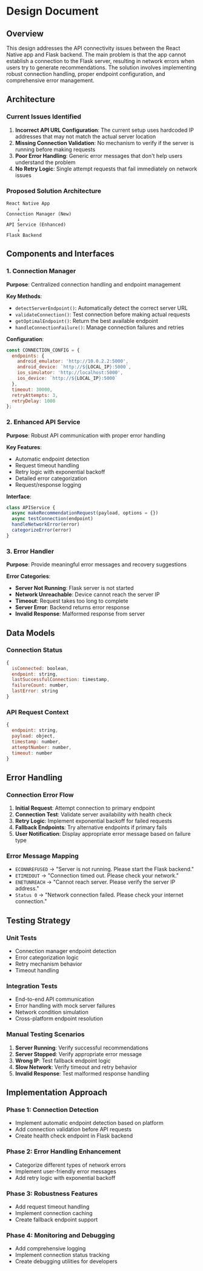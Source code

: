 # Design Document

## Overview

This design addresses the API connectivity issues between the React Native app and Flask backend. The main problem is that the app cannot establish a connection to the Flask server, resulting in network errors when users try to generate recommendations. The solution involves implementing robust connection handling, proper endpoint configuration, and comprehensive error management.

## Architecture

### Current Issues Identified
1. **Incorrect API URL Configuration**: The current setup uses hardcoded IP addresses that may not match the actual server location
2. **Missing Connection Validation**: No mechanism to verify if the server is running before making requests
3. **Poor Error Handling**: Generic error messages that don't help users understand the problem
4. **No Retry Logic**: Single attempt requests that fail immediately on network issues

### Proposed Solution Architecture
```
React Native App
    ↓
Connection Manager (New)
    ↓
API Service (Enhanced)
    ↓
Flask Backend
```

## Components and Interfaces

### 1. Connection Manager
**Purpose**: Centralized connection handling and endpoint management

**Key Methods**:
- `detectServerEndpoint()`: Automatically detect the correct server URL
- `validateConnection()`: Test connection before making actual requests  
- `getOptimalEndpoint()`: Return the best available endpoint
- `handleConnectionFailure()`: Manage connection failures and retries

**Configuration**:
```javascript
const CONNECTION_CONFIG = {
  endpoints: {
    android_emulator: 'http://10.0.2.2:5000',
    android_device: `http://${LOCAL_IP}:5000`,
    ios_simulator: 'http://localhost:5000',
    ios_device: `http://${LOCAL_IP}:5000`
  },
  timeout: 30000,
  retryAttempts: 3,
  retryDelay: 1000
};
```

### 2. Enhanced API Service
**Purpose**: Robust API communication with proper error handling

**Key Features**:
- Automatic endpoint detection
- Request timeout handling
- Retry logic with exponential backoff
- Detailed error categorization
- Request/response logging

**Interface**:
```javascript
class APIService {
  async makeRecommendationRequest(payload, options = {})
  async testConnection(endpoint)
  handleNetworkError(error)
  categorizeError(error)
}
```

### 3. Error Handler
**Purpose**: Provide meaningful error messages and recovery suggestions

**Error Categories**:
- **Server Not Running**: Flask server is not started
- **Network Unreachable**: Device cannot reach the server IP
- **Timeout**: Request takes too long to complete
- **Server Error**: Backend returns error response
- **Invalid Response**: Malformed response from server

## Data Models

### Connection Status
```javascript
{
  isConnected: boolean,
  endpoint: string,
  lastSuccessfulConnection: timestamp,
  failureCount: number,
  lastError: string
}
```

### API Request Context
```javascript
{
  endpoint: string,
  payload: object,
  timestamp: number,
  attemptNumber: number,
  timeout: number
}
```

## Error Handling

### Connection Error Flow
1. **Initial Request**: Attempt connection to primary endpoint
2. **Connection Test**: Validate server availability with health check
3. **Retry Logic**: Implement exponential backoff for failed requests
4. **Fallback Endpoints**: Try alternative endpoints if primary fails
5. **User Notification**: Display appropriate error message based on failure type

### Error Message Mapping
- `ECONNREFUSED` → "Server is not running. Please start the Flask backend."
- `ETIMEDOUT` → "Connection timed out. Please check your network."
- `ENETUNREACH` → "Cannot reach server. Please verify the server IP address."
- `Status 0` → "Network connection failed. Please check your internet connection."

## Testing Strategy

### Unit Tests
- Connection manager endpoint detection
- Error categorization logic
- Retry mechanism behavior
- Timeout handling

### Integration Tests
- End-to-end API communication
- Error handling with mock server failures
- Network condition simulation
- Cross-platform endpoint resolution

### Manual Testing Scenarios
1. **Server Running**: Verify successful recommendations
2. **Server Stopped**: Verify appropriate error message
3. **Wrong IP**: Test fallback endpoint logic
4. **Slow Network**: Verify timeout and retry behavior
5. **Invalid Response**: Test malformed response handling

## Implementation Approach

### Phase 1: Connection Detection
- Implement automatic endpoint detection based on platform
- Add connection validation before API requests
- Create health check endpoint in Flask backend

### Phase 2: Error Handling Enhancement
- Categorize different types of network errors
- Implement user-friendly error messages
- Add retry logic with exponential backoff

### Phase 3: Robustness Features
- Add request timeout handling
- Implement connection caching
- Create fallback endpoint support

### Phase 4: Monitoring and Debugging
- Add comprehensive logging
- Implement connection status tracking
- Create debugging utilities for developers